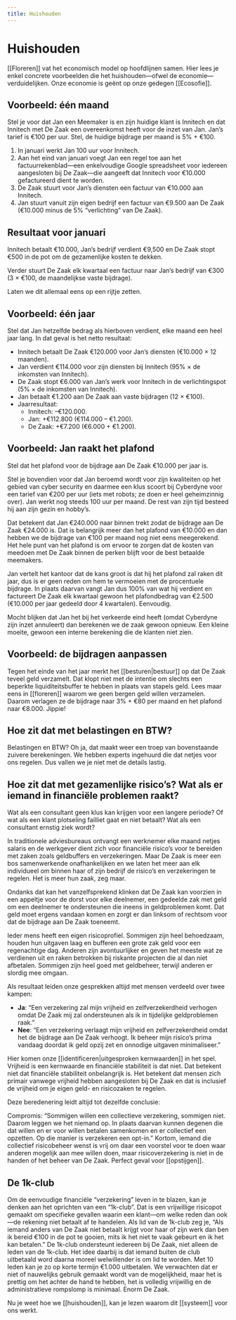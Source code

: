 ```yaml
---
title: Huishouden
---
```

# Huishouden

[[Floreren]] vat het economisch model op hoofdlijnen samen. Hier lees je enkel concrete voorbeelden die het huishouden—ofwel de economie—verduidelijken. Onze economie is geënt op onze gedegen [[Ecosofie]].


## Voorbeeld: één maand

Stel je voor dat Jan een Meemaker is en zijn huidige klant is Innitech en dat Innitech met De Zaak een overeenkomst heeft voor de inzet van Jan. Jan’s tarief is €100 per uur. Stel, de huidige bijdrage per maand is 5% + €100.

1. In januari werkt Jan 100 uur voor Innitech.
1. Aan het eind van januari voegt Jan een regel toe aan het factuurrekenblad—een enkelvoudige Google spreadsheet voor iedereen aangesloten bij De Zaak—die aangeeft dat Innitech voor €10.000 gefactureerd dient te worden.
1. De Zaak stuurt voor Jan’s diensten een factuur van €10.000 aan Innitech.
1. Jan stuurt vanuit zijn eigen bedrijf een factuur van €9.500 aan De Zaak (€10.000 minus de 5% “verlichting” van De Zaak).

## Resultaat voor januari

Innitech betaalt €10.000, Jan’s bedrijf verdient €9,500 en De Zaak stopt €500 in de pot om de gezamenlijke kosten te dekken.

Verder stuurt De Zaak elk kwartaal een factuur naar Jan’s bedrijf van €300 (3 × €100, de maandelijkse vaste bijdrage).

Laten we dit allemaal eens op een rijtje zetten.


## Voorbeeld: één jaar

Stel dat Jan hetzelfde bedrag als hierboven verdient, elke maand een heel jaar lang. In dat geval is het netto resultaat:

- Innitech betaalt De Zaak €120.000 voor Jan’s diensten (€10.000 × 12 maanden).
- Jan verdient €114.000 voor zijn diensten bij Innitech (95% × de inkomsten van Innitech).
- De Zaak stopt €6.000 van Jan’s werk voor Innitech in de verlichtingspot (5% × de inkomsten van Innitech).
- Jan betaalt €1.200 aan De Zaak aan vaste bijdragen (12 × €100).
- Jaarresultaat:
  - Innitech: –€120.000.
  - Jan: +€112.800 (€114.000 – €1.200).
  - De Zaak: +€7.200 (€6.000 + €1.200).


## Voorbeeld: Jan raakt het plafond

Stel dat het plafond voor de bijdrage aan De Zaak €10.000 per jaar is.

Stel je bovendien voor dat Jan beroemd wordt voor zijn kwaliteiten op het gebied van cyber security en daarmee een klus scoort bij Cyberdyne voor een tarief van €200 per uur (iets met robots; ze doen er heel geheimzinnig over). Jan werkt nog steeds 100 uur per maand. De rest van zijn tijd besteed hij aan zijn gezin en hobby’s.

Dat betekent dat Jan €240.000 naar binnen trekt zodat de bijdrage aan De Zaak €24.000 is. Dat is belangrijk meer dan het plafond van €10.000 en dan hebben we de bijdrage van €100 per maand nog niet eens meegerekend. Het hele punt van het plafond is om ervoor te zorgen dat de kosten van meedoen met De Zaak binnen de perken blijft voor de best betaalde meemakers.

Jan vertelt het kantoor dat de kans groot is dat hij het plafond zal raken dit jaar, dus is er geen reden om hem te vermoeien met de procentuele bijdrage. In plaats daarvan vangt Jan dus 100% van wat hij verdient en factureert De Zaak elk kwartaal gewoon het plafondbedrag van €2.500 (€10.000 per jaar gedeeld door 4 kwartalen). Eenvoudig.

Mocht blijken dat Jan het bij het verkeerde eind heeft (omdat Cyberdyne zijn inzet annuleert) dan berekenen we de zaak gewoon opnieuw. Een kleine moeite, gewoon een interne berekening die de klanten niet zien.


## Voorbeeld: de bijdragen aanpassen

Tegen het einde van het jaar merkt het [[besturen|bestuur]] op dat De Zaak teveel geld verzamelt. Dat klopt niet met de intentie om slechts een beperkte liquiditeitsbuffer te hebben in plaats van stapels geld. Lees maar eens in [[floreren]] waarom we geen bergen geld willen verzamelen. Daarom verlagen ze de bijdrage naar 3% + €80 per maand en het plafond naar €8.000. Jippie!


## Hoe zit dat met belastingen en BTW?

Belastingen en BTW? Oh ja, dat maakt weer een troep van bovenstaande zuivere berekeningen. We hebben experts ingehuurd die dat netjes voor ons regelen. Dus vallen we je niet met de details lastig.

## Hoe zit dat met gezamenlijke risico’s? Wat als er iemand in financiële problemen raakt?

Wat als een consultant geen klus kan krijgen voor een langere periode? Of wat als een klant plotseling failliet gaat en niet betaalt? Wat als een consultant ernstig ziek wordt?

In traditionele adviesbureaus ontvangt een werknemer elke maand netjes salaris en de werkgever dient zich voor financiële risico’s voor te bereiden met zaken zoals geldbuffers en verzekeringen. Maar De Zaak is meer een bos samenwerkende onafhankelijken en we laten het meer aan elk individueel om binnen haar of zijn bedrijf de risico’s en verzekeringen te regelen. Het is meer hun zaak, zeg maar.

Ondanks dat kan het vanzelfsprekend klinken dat De Zaak kan voorzien in een appeltje voor de dorst voor elke deelnemer, een gedeelde zak met geld om een deelnemer te ondersteunen die ineens in geldproblemen komt. Dat geld moet ergens vandaan komen en zorgt er dan linksom of rechtsom voor dat de bijdrage aan De Zaak toeneemt.

Ieder mens heeft een eigen risicoprofiel. Sommigen zijn heel behoedzaam, houden hun uitgaven laag en bufferen een grote zak geld voor een regenachtige dag. Anderen zijn avontuurlijker en geven het meeste wat ze verdienen uit en raken betrokken bij riskante projecten die al dan niet afbetalen. Sommigen zijn heel goed met geldbeheer, terwijl anderen er slordig mee omgaan.

Als resultaat leiden onze gesprekken altijd met mensen verdeeld over twee kampen:

- **Ja**: “Een verzekering zal mijn vrijheid en zelfverzekerdheid verhogen omdat De Zaak mij zal ondersteunen als ik in tijdelijke geldproblemen raak.”
- **Nee**: “Een verzekering verlaagt mijn vrijheid en zelfverzekerdheid omdat het de bijdrage aan De Zaak verhoogt. Ik beheer mijn risico’s prima vandaag doordat ik geld opzij zet en onnodige uitgaven minimaliseer.”

Hier komen onze [[identificeren|uitgesproken kernwaarden]] in het spel. Vrijheid is een kernwaarde en financiële stabiliteit is dat niet. Dat betekent niet dat financiële stabiliteit onbelangrijk is. Het betekent dat mensen zich primair vanwege vrijheid hebben aangesloten bij De Zaak en dat is inclusief de vrijheid om je eigen geld- en risicozaken te regelen.

Deze beredenering leidt altijd tot dezelfde conclusie:

Compromis: “Sommigen willen een collectieve verzekering, sommigen niet. Daarom leggen we het niemand op. In plaats daarvan kunnen degenen die dat willen en er voor willen betalen samenkomen en er collectief een opzetten. Op die manier is verzekeren een opt-in.”
Kortom, iemand die collectief risicobeheer wenst is vrij om daar een voorstel voor te doen waar anderen mogelijk aan mee willen doen, maar risicoverzekering is niet in de handen of het beheer van De Zaak. Perfect geval voor [[opstijgen]].

## De 1k-club

Om de eenvoudige financiële “verzekering” leven in te blazen, kan je denken aan het oprichten van een “1k-club”. Dat is een vrijwillige risicopot gemaakt om specifieke gevallen waarin een klant—om welke reden dan ook—de rekening niet betaalt af te handelen. Als lid van de 1k-club zeg je, “Als iemand anders van De Zaak niet betaalt krijgt voor haar of zijn werk dan ben ik bereid €100 in de pot te gooien, mits ik het niet te vaak gebeurt en ik het kan betalen.” De 1k-club ondersteunt iedereen bij De Zaak, niet alleen de leden van de 1k-club. Het idee daarbij is dat iemand buiten de club uitbetaald word daarna moreel welwillender is om lid te worden. Met 10 leden kan je zo op korte termijn €1.000 uitbetalen. We verwachten dat er niet of nauwelijks gebruik gemaakt wordt van de mogelijkheid, maar het is prettig om het achter de hand te hebben, het is volledig vrijwillig en de administratieve rompslomp is minimaal. Enorm De Zaak.

Nu je weet hoe we [[huishouden]], kan je lezen waarom dit [[systeem]] voor ons werkt.